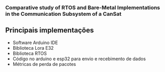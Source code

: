 ### Comparative study of RTOS and Bare-Metal Implementations in the Communication Subsystem of a CanSat

## Principais implementações
- Software Arduino IDE
- Biblioteca Lora E32
- Biblioteca RTOS
- Código no arduino e esp32 para envio e recebimento de dados
- Métricas de perda de pacotes
